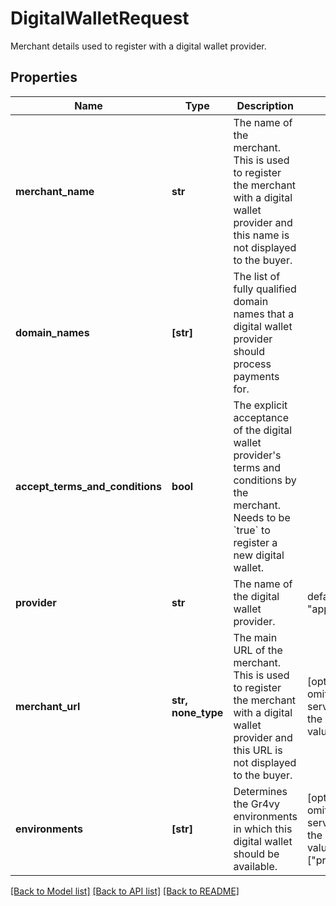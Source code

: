 # DigitalWalletRequest

Merchant details used to register with a digital wallet provider.

## Properties
Name | Type | Description | Notes
------------ | ------------- | ------------- | -------------
**merchant_name** | **str** | The name of the merchant. This is used to register the merchant with a digital wallet provider and this name is not displayed to the buyer. | 
**domain_names** | **[str]** | The list of fully qualified domain names that a digital wallet provider should process payments for. | 
**accept_terms_and_conditions** | **bool** | The explicit acceptance of the digital wallet provider&#39;s terms and conditions by the merchant. Needs to be &#x60;true&#x60; to register a new digital wallet. | 
**provider** | **str** | The name of the digital wallet provider. | defaults to "apple"
**merchant_url** | **str, none_type** | The main URL of the merchant. This is used to register the merchant with a digital wallet provider and this URL is not displayed to the buyer. | [optional]  if omitted the server will use the default value of "null"
**environments** | **[str]** | Determines the Gr4vy environments in which this digital wallet should be available. | [optional]  if omitted the server will use the default value of ["production"]

[[Back to Model list]](../README.md#documentation-for-models) [[Back to API list]](../README.md#documentation-for-api-endpoints) [[Back to README]](../README.md)


